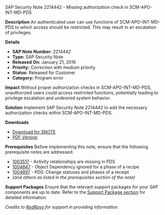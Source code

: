 SAP Security Note 2214442 - Missing authorization check in SCM-APO-INT-MD-PDS

**Description**
An authenticated user can use functions of SCM-APO-INT-MD-PDS to which access should be restricted. This may result in an escalation of privileges.

**Details**
- **SAP Note Number:** 2214442
- **Type:** SAP Security Note
- **Released On:** January 21, 2016
- **Priority:** Correction with medium priority
- **Status:** Released for Customer
- **Category:** Program error

**Impact**
Without proper authorization checks in SCM-APO-INT-MD-PDS, unauthorized users could access restricted functions, potentially leading to privilege escalation and undesired system behavior.

**Solution**
Implement SAP Security Note 2214442 to add the necessary authorization checks within SCM-APO-INT-MD-PDS.

**Downloads**
- [Download for SNOTE](https://notesdownloads.sap.com/note/0040000013099662017)
- [PDF Version](https://userapps.support.sap.com/sap/support/sfm/notes/print/0002214442?language=en-US&token=62F7E274B2E1F53B98287C3BB2811AA3)

**Prerequisites**
Before implementing this note, ensure that the following prerequisite notes are addressed:
- [1003517](https://me.sap.com/notes/1003517) - Activity relationships are missing in PDS
- [1004847](https://me.sap.com/notes/1004847) - Object Dependency ignored for a phase of a recipe
- [1004897](https://me.sap.com/notes/1004897) - PDS: Change statuses and phases of a receipt
- *(and others as listed in the prerequisites section of the note)*

**Support Packages**
Ensure that the relevant support packages for your SAP components are up to date. Refer to the [Support Package section](https://me.sap.com/supportpackage/SAPK-10001INS4CORE) for detailed information.

*Credits to [RedRays](https://redrays.io) for support in providing information.*